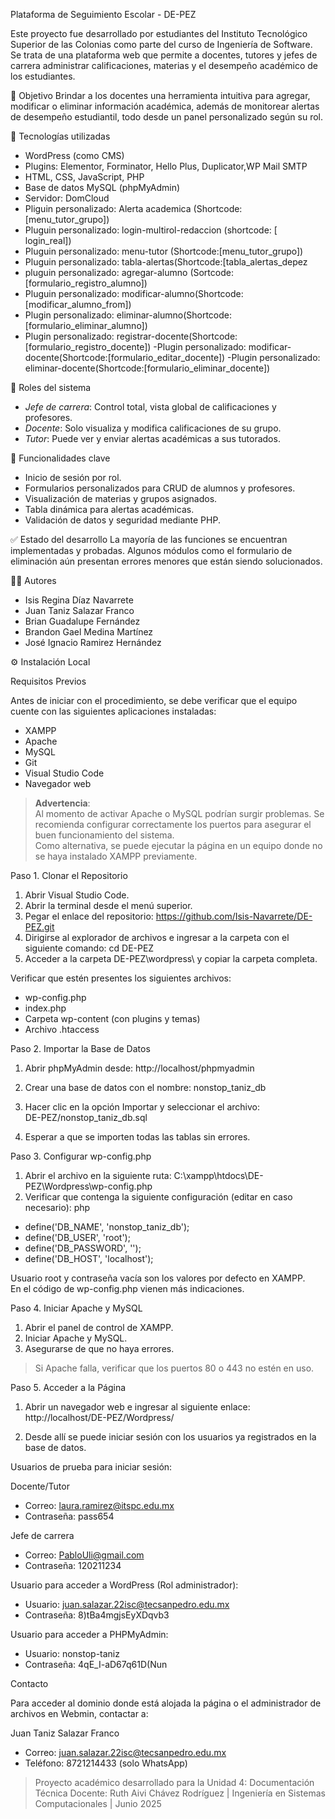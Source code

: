 Plataforma de Seguimiento Escolar - DE-PEZ

Este proyecto fue desarrollado por estudiantes del Instituto Tecnológico Superior de las Colonias como parte del curso de Ingeniería de Software. Se trata de una plataforma web que permite a docentes, tutores y jefes de carrera administrar calificaciones, materias y el desempeño académico de los estudiantes.

🎯 Objetivo
Brindar a los docentes una herramienta intuitiva para agregar, modificar o eliminar información académica, además de monitorear alertas de desempeño estudiantil, todo desde un panel personalizado según su rol.

🧱 Tecnologías utilizadas
- WordPress (como CMS)
- Plugins: Elementor, Forminator, Hello Plus, Duplicator,WP Mail SMTP
- HTML, CSS, JavaScript, PHP
- Base de datos MySQL (phpMyAdmin)
- Servidor: DomCloud
- Pliguin personalizado: Alerta academica (Shortcode: [menu_tutor_grupo])
- Pluguin personalizado: login-multirol-redaccion (shortcode: [ login_real])
- Pluguin personalizado: menu-tutor (Shortcode:[menu_tutor_grupo])
- Pluguin personalizado: tabla-alertas(Shortcode:[tabla_alertas_depez
- pluguin personalizado: agregar-alumno (Sortcode:[formulario_registro_alumno])
- Pluguin personalizado: modificar-alumno(Shortcode:[modificar_alumno_from])
- Plugin personalizado: eliminar-alumno(Shortcode:[formulario_eliminar_alumno])
- Plugin personalizado: registrar-docente(Shortcode:[formulario_registro_docente])
-Plugin personalizado: modificar-docente(Shortcode:[formulario_editar_docente])
-Plugin personalizado: eliminar-docente(Shortcode:[formulario_eliminar_docente])

🔐 Roles del sistema
- *Jefe de carrera*: Control total, vista global de calificaciones y profesores.
- *Docente*: Solo visualiza y modifica calificaciones de su grupo.
- *Tutor*: Puede ver y enviar alertas académicas a sus tutorados.

📁 Funcionalidades clave
- Inicio de sesión por rol.
- Formularios personalizados para CRUD de alumnos y profesores.
- Visualización de materias y grupos asignados.
- Tabla dinámica para alertas académicas.
- Validación de datos y seguridad mediante PHP.

✅ Estado del desarrollo
La mayoría de las funciones se encuentran implementadas y probadas. Algunos módulos como el formulario de eliminación aún presentan errores menores que están siendo solucionados.

👨‍💻 Autores
- Isis Regina Díaz Navarrete
- Juan Taniz Salazar Franco
- Brian Guadalupe Fernández
- Brandon Gael Medina Martínez
- José Ignacio Ramirez Hernández

 ⚙️ Instalación Local

Requisitos Previos

Antes de iniciar con el procedimiento, se debe verificar que el equipo cuente con las siguientes aplicaciones instaladas:

- XAMPP  
- Apache  
- MySQL  
- Git  
- Visual Studio Code  
- Navegador web  

> **Advertencia**:  
> Al momento de activar Apache o MySQL podrían surgir problemas. Se recomienda configurar correctamente los puertos para asegurar el buen funcionamiento del sistema.  
> Como alternativa, se puede ejecutar la página en un equipo donde no se haya instalado XAMPP previamente.

 Paso 1. Clonar el Repositorio

1. Abrir Visual Studio Code.  
2. Abrir la terminal desde el menú superior.  
3. Pegar el enlace del repositorio:
   https://github.com/Isis-Navarrete/DE-PEZ.git
4. Dirigirse al explorador de archivos e ingresar a la carpeta con el siguiente comando: cd DE-PEZ
5. Acceder a la carpeta DE-PEZ\wordpress\ y copiar la carpeta completa.

 Verificar que estén presentes los siguientes archivos:
- wp-config.php  
- index.php
- Carpeta wp-content (con plugins y temas)  
- Archivo .htaccess  

 Paso 2. Importar la Base de Datos

1. Abrir phpMyAdmin desde:    http://localhost/phpmyadmin

2. Crear una base de datos con el nombre: 
   nonstop_taniz_db
3. Hacer clic en la opción Importar y seleccionar el archivo:  
   DE-PEZ/nonstop_taniz_db.sql
4. Esperar a que se importen todas las tablas sin errores.

 Paso 3. Configurar wp-config.php

1. Abrir el archivo en la siguiente ruta:                  C:\xampp\htdocs\DE-PEZ\Wordpress\wp-config.php
2. Verificar que contenga la siguiente configuración (editar en caso necesario): php
- define('DB_NAME', 'nonstop_taniz_db');
- define('DB_USER', 'root');
- define('DB_PASSWORD', '');
- define('DB_HOST', 'localhost');

Usuario root y contraseña vacía son los valores por defecto en XAMPP.  
En el código de wp-config.php vienen más indicaciones.

 Paso 4. Iniciar Apache y MySQL

1. Abrir el panel de control de XAMPP.  
2. Iniciar Apache y MySQL.  
3. Asegurarse de que no haya errores.

>  Si Apache falla, verificar que los puertos 80 o 443 no estén en uso.

Paso 5. Acceder a la Página

1. Abrir un navegador web e ingresar al siguiente enlace:  
   http://localhost/DE-PEZ/Wordpress/

2. Desde allí se puede iniciar sesión con los usuarios ya registrados en la base de datos.

 Usuarios de prueba para iniciar sesión:

Docente/Tutor  
- Correo: laura.ramirez@itspc.edu.mx
- Contraseña: pass654

Jefe de carrera  
- Correo: PabloUli@gmail.com  
- Contraseña: 120211234

 Usuario para acceder a WordPress (Rol administrador):

- Usuario: juan.salazar.22isc@tecsanpedro.edu.mx  
- Contraseña: 8)tBa4mgjsEyXDqvb3

 Usuario para acceder a PHPMyAdmin:

- Usuario: nonstop-taniz  
- Contraseña: 4qE_I-aD67q61D(Nun

 Contacto

Para acceder al dominio donde está alojada la página o el administrador de archivos en Webmin, contactar a:

Juan Taniz Salazar Franco  
- Correo: juan.salazar.22isc@tecsanpedro.edu.mx  
- Teléfono: 8721214433 (solo WhatsApp)


> Proyecto académico desarrollado para la Unidad 4: Documentación Técnica
> Docente: Ruth Aivi Chávez Rodríguez | Ingeniería en Sistemas Computacionales | Junio 2025
